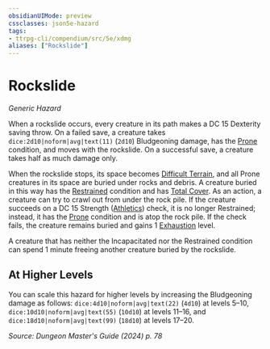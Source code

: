 ```yaml
---
obsidianUIMode: preview
cssclasses: json5e-hazard
tags:
- ttrpg-cli/compendium/src/5e/xdmg
aliases: ["Rockslide"]
---
```

# Rockslide
*Generic Hazard*  

When a rockslide occurs, every creature in its path makes a DC 15 Dexterity saving throw. On a failed save, a creature takes `dice:2d10|noform|avg|text(11)` (`2d10`) Bludgeoning damage, has the [Prone](3-Compendium/rules/conditions.md#Prone) condition, and moves with the rockslide. On a successful save, a creature takes half as much damage only.

When the rockslide stops, its space becomes [Difficult Terrain](3-Compendium/rules/variant-rules/difficult-terrain-xphb.md), and all Prone creatures in its space are buried under rocks and debris. A creature buried in this way has the [Restrained](3-Compendium/rules/conditions.md#Restrained) condition and has [Total Cover](3-Compendium/tables/cover-xphb.md). As an action, a creature can try to crawl out from under the rock pile. If the creature succeeds on a DC 15 Strength ([Athletics](3-Compendium/rules/skills.md#Athletics)) check, it is no longer Restrained; instead, it has the [Prone](3-Compendium/rules/conditions.md#Prone) condition and is atop the rock pile. If the check fails, the creature remains buried and gains 1 [Exhaustion](3-Compendium/rules/conditions.md#Exhaustion) level.

A creature that has neither the Incapacitated nor the Restrained condition can spend 1 minute freeing another creature buried by the rockslide.

## At Higher Levels

You can scale this hazard for higher levels by increasing the Bludgeoning damage as follows: `dice:4d10|noform|avg|text(22)` (`4d10`) at levels 5–10, `dice:10d10|noform|avg|text(55)` (`10d10`) at levels 11–16, and `dice:18d10|noform|avg|text(99)` (`18d10`) at levels 17–20.

*Source: Dungeon Master's Guide (2024) p. 78*